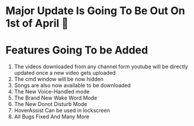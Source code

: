 # Major Update Is Going To Be Out On 1st of April :partying_face:
# Features Going To be Added
  1. The videos downloaded from any channel form youtube will be directly updated once a new video gets uploaded
  2. The cmd window will be now hidden 
  3. Songs are also now available to be downloaded
  4. The New Voice-Handled mode
  5. The Brand New Wake Word Mode
  6. The New Donot Disturb Mode 
  7. HoverAssist Can be used in lockscreen
  8. All Bugs Fixed
And Many More

